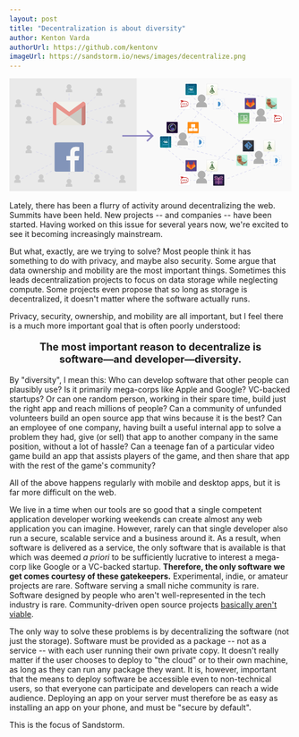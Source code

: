 ```yaml
---
layout: post
title: "Decentralization is about diversity"
author: Kenton Varda
authorUrl: https://github.com/kentonv
imageUrl: https://sandstorm.io/news/images/decentralize.png
---
```


![](/news/images/decentralize.png)

Lately, there has been a flurry of activity around decentralizing the web. Summits have been held. New projects -- and companies -- have been started. Having worked on this issue for several years now, we're excited to see it becoming increasingly mainstream.

But what, exactly, are we trying to solve? Most people think it has something to do with privacy, and maybe also security. Some argue that data ownership and mobility are the most important things. Sometimes this leads decentralization projects to focus on data storage while neglecting compute. Some projects even propose that so long as storage is decentralized, it doesn't matter where the software actually runs.

Privacy, security, ownership, and mobility are all important, but I feel there is a much more important goal that is often poorly understood:

<p style="font-weight: bold; text-align: center; font-size: 130%; margin: 1em auto; width: 500px; max-width: 90%;">The most important reason to decentralize is software&mdash;and developer&mdash;diversity.</p>

By "diversity", I mean this: Who can develop software that other people can plausibly use? Is it primarily mega-corps like Apple and Google? VC-backed startups? Or can one random person, working in their spare time, build just the right app and reach millions of people? Can a community of unfunded volunteers build an open source app that wins because it is the best? Can an employee of one company, having built a useful internal app to solve a problem they had, give (or sell) that app to another company in the same position, without a lot of hassle? Can a teenage fan of a particular video game build an app that assists players of the game, and then share that app with the rest of the game's community?

All of the above happens regularly with mobile and desktop apps, but it is far more difficult on the web.

We live in a time when our tools are so good that a single competent application developer working weekends can create almost any web application you can imagine. However, rarely can that single developer also run a secure, scalable service and a business around it. As a result, when software is delivered as a service, the only software that is available is that which was deemed *a priori* to be sufficiently lucrative to interest a mega-corp like Google or a VC-backed startup. **Therefore, the only software we get comes courtesy of these gatekeepers.** Experimental, indie, or amateur projects are rare. Software serving a small niche community is rare. Software designed by people who aren't well-represented in the tech industry is rare. Community-driven open source projects <a href="https://sandstorm.io/news/2014-07-21-open-source-web-apps-require-federated-hosting">basically aren't viable</a>.

The only way to solve these problems is by decentralizing the software (not just the storage). Software must be provided as a package -- not as a service -- with each user running their own private copy. It doesn't really matter if the user chooses to deploy to "the cloud" or to their own machine, as long as they can run any package they want. It is, however, important that the means to deploy software be accessible even to non-technical users, so that everyone can participate and developers can reach a wide audience. Deploying an app on your server must therefore be as easy as installing an app on your phone, and must be "secure by default".

This is the focus of Sandstorm.
